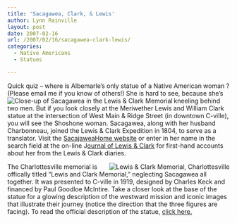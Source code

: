 ```yaml
---
title: 'Sacagawea, Clark, & Lewis'
author: Lynn Rainville
layout: post
date: 2007-02-16
url: /2007/02/16/sacagawea-clark-lewis/
categories:
  - Native Americans
  - Statues

---
```

Quick quiz &#8211; where is Albemarle&#8217;s only statue of a Native American woman ? (Please email me if you know of others!) <a href="http://www.locohistory.org/blog/?attachment_id=47" rel="attachment wp-att-47" title="Close-up of Sacagawea in the Lewis & Clark Memorial"><img src="http://www.locohistory.org/blog/wp-content/uploads/2007/02/sacagewea.jpg" alt="Close-up of Sacagawea in the Lewis & Clark Memorial" align="left" /></a>She is hard to see, because she&#8217;s kneeling behind two men. But if you look closely at the Meriwether Lewis and William Clark statue at the intersection of West Main & Ridge Street (in downtown C-ville), you will see the Shoshone woman. Sacagawea, along with her husband Charbonneau, joined the Lewis & Clark Expedition in 1804, to serve as a translator. Visit the [SacajaweaHome website][1] or enter in her name in the search field at the on-line J[ournal of Lewis & Clark][2] for first-hand accounts about her from the Lewis & Clark diaries.

<a href="http://www.locohistory.org/blog/2007/02/16/sacagawea-clark-lewis/lewis-clark-memorial-charlottesville/" rel="attachment wp-att-48" title="Lewis & Clark Memorial, Charlottesville"><img src="http://www.locohistory.org/blog/wp-content/uploads/2007/02/statue_sacagaweacville.jpg" alt="Lewis & Clark Memorial, Charlottesville" align="right" /></a>The Charlottesville memorial is offically titled &#8220;Lewis and Clark Memorial,&#8221; neglecting Sacagawea all together. It was presented to C-ville in 1919, designed by Charles Keck and financed by Paul Goodloe McIntire. Take a closer look at the base of the statue for a glowing description of the westward mission and iconic images that illustrate their journey (notice the direction that the three figures are facing). To read the official description of the statue, [click here.][3]

 [1]: http://www.sacajaweahome.com/archives.htm
 [2]: http://lewisandclarkjournals.unl.edu/index.html
 [3]: http://www.charlottesvilletourism.org/php-bin/resource.php?id=606